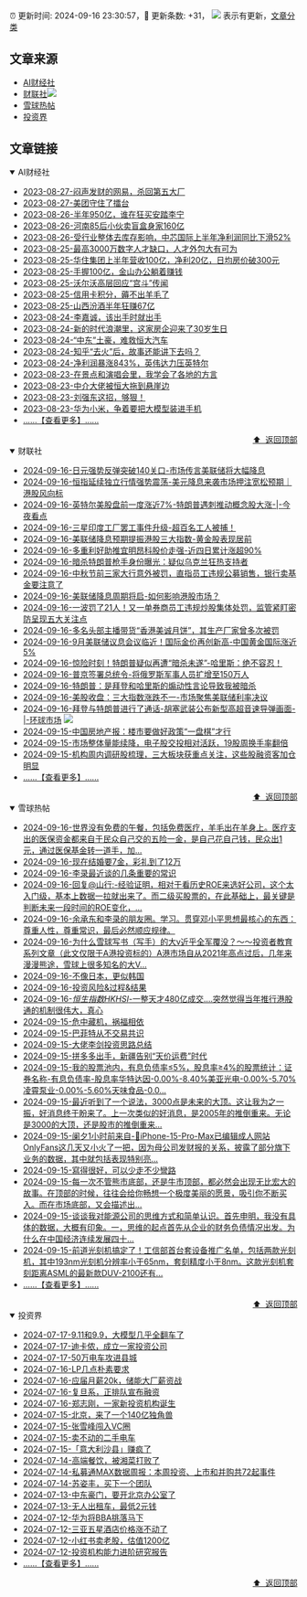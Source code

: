 ##

:alarm_clock: 更新时间: 2024-09-16 23:30:57，:rocket: 更新条数: +31， ![](/assets/dot.png) 表示有更新，[文章分类](/TAGS.md)

## 文章来源

- [AI财经社](#ai财经社)  
- [财联社](#财联社)![](/assets/dot.png)   
- [雪球热帖](#雪球热帖)  
- [投资界](#投资界)  

## 文章链接

<details open>
<summary id="ai财经社">
 AI财经社
</summary>


- [2023-08-27-闷声发财的网易，杀回第五大厂](https://www.aicaijing.com.cn/article/18610)  
- [2023-08-27-美团守住了擂台](https://www.aicaijing.com.cn/article/18611)  
- [2023-08-26-半年950亿，谁在狂买安踏李宁](https://www.aicaijing.com.cn/article/18607)  
- [2023-08-26-河南85后小伙卖盲盒身家160亿](https://www.aicaijing.com.cn/article/18608)  
- [2023-08-26-受行业整体去库存影响，中芯国际上半年净利润同比下滑52%](https://www.aicaijing.com.cn/article/18609)  
- [2023-08-25-最高3000万数字人才缺口，人才外包大有可为](https://www.aicaijing.com.cn/article/18601)  
- [2023-08-25-华住集团上半年营收100亿，净利20亿，日均房价破300元](https://www.aicaijing.com.cn/article/18602)  
- [2023-08-25-手握100亿，金山办公躺着赚钱](https://www.aicaijing.com.cn/article/18603)  
- [2023-08-25-沃尔沃高层回应“宫斗”传闻](https://www.aicaijing.com.cn/article/18604)  
- [2023-08-25-信用卡积分，薅不出羊毛了](https://www.aicaijing.com.cn/article/18605)  
- [2023-08-25-山西汾酒半年狂赚67亿](https://www.aicaijing.com.cn/article/18606)  
- [2023-08-24-李嘉诚，该出手时就出手](https://www.aicaijing.com.cn/article/18596)  
- [2023-08-24-新的时代浪潮里，这家房企迎来了30岁生日](https://www.aicaijing.com.cn/article/18597)  
- [2023-08-24-“中东”土豪，难救恒大汽车](https://www.aicaijing.com.cn/article/18598)  
- [2023-08-24-知乎“去火”后，故事还能讲下去吗？](https://www.aicaijing.com.cn/article/18599)  
- [2023-08-24-净利润暴涨843%，英伟达力压英特尔](https://www.aicaijing.com.cn/article/18600)  
- [2023-08-23-在景点和演唱会里，我学会了各地的方言](https://www.aicaijing.com.cn/article/18591)  
- [2023-08-23-中介大佬被恒大拖到悬崖边](https://www.aicaijing.com.cn/article/18592)  
- [2023-08-23-刘强东这招，够狠！](https://www.aicaijing.com.cn/article/18593)  
- [2023-08-23-华为小米，争着要把大模型装进手机](https://www.aicaijing.com.cn/article/18594)  
- [......【查看更多】......](/details/AI财经社.md)

<div align="right"><a href="#文章来源">⬆ &nbsp;返回顶部</a></div>
</details>

<details open>
<summary id="财联社">
 财联社
</summary>


- [2024-09-16-日元强势反弹突破140关口-市场传言美联储将大幅降息](https://www.cls.cn/detail/1800687)  
- [2024-09-16-恒指延续独立行情强势震荡-美元降息来袭市场押注宽松预期｜港股风向标](https://www.cls.cn/detail/1800607)  
- [2024-09-16-英特尔美股盘前一度涨近7%-特朗普遇刺推动概念股大涨-|-今夜看点](https://www.cls.cn/detail/1800602)  
- [2024-09-16-三星印度工厂罢工事件升级-超百名工人被捕！](https://www.cls.cn/detail/1800574)  
- [2024-09-16-美联储降息预期提振港股三大指数-黄金股表现居前](https://www.cls.cn/detail/1800530)  
- [2024-09-16-多重利好助推宜明昂科股价走强-近四日累计涨超90%](https://www.cls.cn/detail/1800426)  
- [2024-09-16-暗杀特朗普枪手身份曝光：疑似乌克兰狂热支持者](https://www.cls.cn/detail/1800516)  
- [2024-09-16-中秋节前三家大行意外被罚，直指员工违规公募销售，银行卖基金要注意了](https://www.cls.cn/detail/1800513)  
- [2024-09-16-美联储降息周期将启-如何影响港股市场？](https://www.cls.cn/detail/1800453)  
- [2024-09-16-一波罚了21人！又一单券商员工违规炒股集体处罚，监管紧盯密防呈现五大关注点](https://www.cls.cn/detail/1800460)  
- [2024-09-16-多名头部主播带货“香港美诚月饼”，其生产厂家曾多次被罚](https://www.cls.cn/detail/1800466)  
- [2024-09-16-9月美联储议息会议临近！国际金价再创新高-中国黄金国际涨近5%](https://www.cls.cn/detail/1800439)  
- [2024-09-16-惊险时刻！特朗普疑似再遭“暗杀未遂”-哈里斯：绝不容忍！](https://www.cls.cn/detail/1800384)  
- [2024-09-16-普京签署总统令-将俄罗斯军事人员扩增至150万人](https://www.cls.cn/detail/1800672)  
- [2024-09-16-特朗普：是拜登和哈里斯的煽动性言论导致我被暗杀](https://www.cls.cn/detail/1800705)  
- [2024-09-16-美股收盘：三大指数涨跌不一-市场聚焦美联储利率决议](https://www.cls.cn/detail/1800715)  
- [2024-09-16-拜登与特朗普进行了通话-胡塞武装公布新型高超音速导弹画面-|-环球市场](https://www.cls.cn/detail/1800726) ![](/assets/new.png)  
- [2024-09-15-中国房地产报：楼市要做好政策“一盘棋”才行](https://www.cls.cn/detail/1799909)  
- [2024-09-15-市场整体量能续降，电子股交投相对活跃，19股周换手率翻倍](https://www.cls.cn/detail/1800110)  
- [2024-09-15-机构周内调研股梳理，三大板块获重点关注，这些股融资客加仓明显](https://www.cls.cn/detail/1800149)  
- [......【查看更多】......](/details/财联社.md)

<div align="right"><a href="#文章来源">⬆ &nbsp;返回顶部</a></div>
</details>

<details open>
<summary id="雪球热帖">
 雪球热帖
</summary>


- [2024-09-16-世界没有免费的午餐，包括免费医疗，羊毛出在羊身上。医疗支出的医保资金都来自于民众自己交的五险一金，是自己花自己钱，民众出1元，通过医保基金转一道手，加...](https://xueqiu.com/9220236682/304735672)  
- [2024-09-16-现在结婚要7金，彩礼到了12万](https://xueqiu.com/1830902728/304733900)  
- [2024-09-16-李录最近谈的几条重要的常识](https://xueqiu.com/2441151044/304742051)  
- [2024-09-16-回复@山行:-经验证明，相对于看历史ROE来选好公司，这个太入门级，基本上数据一拉就出来了。而二级买股票的，在此基础上，最关键是判断未来一段时间的ROE变化，...](https://xueqiu.com/4111857140/304733870)  
- [2024-09-16-余承东和李录的朋友圈。学习。贯穿邓小平思想最核心的东西：尊重人性，尊重常识，最后必然顺应规律。](https://xueqiu.com/4503348518/304743297)  
- [2024-09-16-为什么雪球写书（写手）的大v近乎全军覆没？～～投资者教育系列文章（此文仅限于A港投资标的）A港市场自从2021年高点过后，几年来漫漫熊途，雪球上很多知名的大V...](https://xueqiu.com/1433550277/304730251)  
- [2024-09-16-不像日本，更似韩国](https://xueqiu.com/1039527614/304749089)  
- [2024-09-16-投资风险&过程&结果](https://xueqiu.com/2792218779/304730063)  
- [2024-09-16-$恒生指数HKHSI$-一整天才480亿成交….突然觉得当年推行港股通的机制很伟大，真心](https://xueqiu.com/4852078852/304748265)  
- [2024-09-15-危中藏机，祸福相依](https://xueqiu.com/2386334596/304711615)  
- [2024-09-15-巴菲特从不交易共识](https://xueqiu.com/7419988382/304708061)  
- [2024-09-15-大佬李剑投资思路总结](https://xueqiu.com/6169865362/304705169)  
- [2024-09-15-拼多多出手，新疆告别“天价运费”时代](https://xueqiu.com/4441144666/304722526)  
- [2024-09-15-我的股票池内，有息负债率≤5%，股息率≥4%的股票统计：证券名称-有息负债率-股息率华特达因-0.00%-8.40%美亚光电-0.00%-5.70%凌霄泵业-0.00%-5.60%天味食品-0.0...](https://xueqiu.com/1193805304/304705356)  
- [2024-09-15-最近听到了一个说法，3000点是未来的大顶。这让我为之一振，好消息终于盼来了。上一次类似的好消息，是2005年的推倒重来。无论是3000的大顶，还是股市的推倒重来...](https://xueqiu.com/3058599833/304698240)  
- [2024-09-15-阑夕1小时前来自-🔞iPhone-15-Pro-Max已编辑成人网站OnlyFans这几天又小火了一把，因为母公司发财报的关系，披露了部分旗下业务的数据，其中就包括表现特别亮...](https://xueqiu.com/1655294479/304706076)  
- [2024-09-15-寫得很好，可以少走不少彎路](https://xueqiu.com/9650668145/304695526)  
- [2024-09-15-每一次不管熊市底部，还是牛市顶部，都必然会出现无比宏大的故事。在顶部的时候，往往会给你畅想一个极度美丽的愿景，吸引你不断买入。而在市场底部，又会描述出...](https://xueqiu.com/1423584650/304697806)  
- [2024-09-15-谈谈我对能源公司的思维方式和简单认识。首先申明，我没有具体的数据，大概有印象。一，思维的起点首先从企业的财务负债情况出发。为什么在中国经济连续发展四十...](https://xueqiu.com/7123126150/304714952)  
- [2024-09-15-前道光刻机搞定了！工信部首台套设备推广名单，包括两款光刻机，其中193nm光刻机分辨率小于65nm，套刻精度小于8nm。这款光刻机套刻距离ASML的最新款DUV-2100还有...](https://xueqiu.com/5819606767/304697801)  
- [......【查看更多】......](/details/雪球热帖.md)

<div align="right"><a href="#文章来源">⬆ &nbsp;返回顶部</a></div>
</details>

<details open>
<summary id="投资界">
 投资界
</summary>


- [2024-07-17-9.11和9.9，大模型几乎全翻车了](https://posts.careerengine.us/p/6697778c44726b29bffa3a09)  
- [2024-07-17-迪卡侬，成立一家投资公司](https://posts.careerengine.us/p/6697778c44726b29bffa3a01)  
- [2024-07-17-50万电车攻进县城](https://posts.careerengine.us/p/6697779c831e1d29eea44253)  
- [2024-07-16-LP几点朴素要求](https://posts.careerengine.us/p/669636a8720ed522248054dc)  
- [2024-07-16-应届月薪20k，储能大厂薪资战](https://posts.careerengine.us/p/669636a8720ed522248054d4)  
- [2024-07-16-复旦系，正排队宣布融资](https://posts.careerengine.us/p/66963699cb38e136a496986c)  
- [2024-07-16-郑志刚，一家新投资机构诞生](https://posts.careerengine.us/p/66963699cb38e136a4969874)  
- [2024-07-15-北京，来了一个140亿独角兽](https://posts.careerengine.us/p/6694db59a0c3ac562b61f9af)  
- [2024-07-15-张雪峰闯入VC圈](https://posts.careerengine.us/p/6694db59a0c3ac562b61f9b7)  
- [2024-07-15-卖不动的二手电车](https://posts.careerengine.us/p/6694db6836b2f1565d9b541a)  
- [2024-07-15-「意大利沙县」赚疯了](https://posts.careerengine.us/p/6694db6836b2f1565d9b5422)  
- [2024-07-14-高端餐饮，被湘菜打败了](https://posts.careerengine.us/p/6693862333c6e710d0bf9dc4)  
- [2024-07-14-私募通MAX数据周报：本周投资、上市和并购共72起事件](https://posts.careerengine.us/p/6693862333c6e710d0bf9dcc)  
- [2024-07-14-苏姿丰，买下一个团队](https://posts.careerengine.us/p/6693861481427510b2b9c123)  
- [2024-07-13-中东豪门，要开北京办公室了](https://posts.careerengine.us/p/66922794a876f80d113b51fe)  
- [2024-07-13-无人出租车，最低2元钱](https://posts.careerengine.us/p/669227b82202ae0dfac5d713)  
- [2024-07-12-华为将BBA挑落马下](https://posts.careerengine.us/p/6690a6c68082df14ead7eaac)  
- [2024-07-12-三亚五星酒店价格涨不动了](https://posts.careerengine.us/p/6690a6c68082df14ead7eaa4)  
- [2024-07-12-小红书卖老股，估值1200亿](https://posts.careerengine.us/p/6690a6b756b00014bcc00e8f)  
- [2024-07-12-投资机构能力进阶研究报告](https://posts.careerengine.us/p/6690a6b756b00014bcc00e87)  
- [......【查看更多】......](/details/投资界.md)

<div align="right"><a href="#文章来源">⬆ &nbsp;返回顶部</a></div>
</details>
